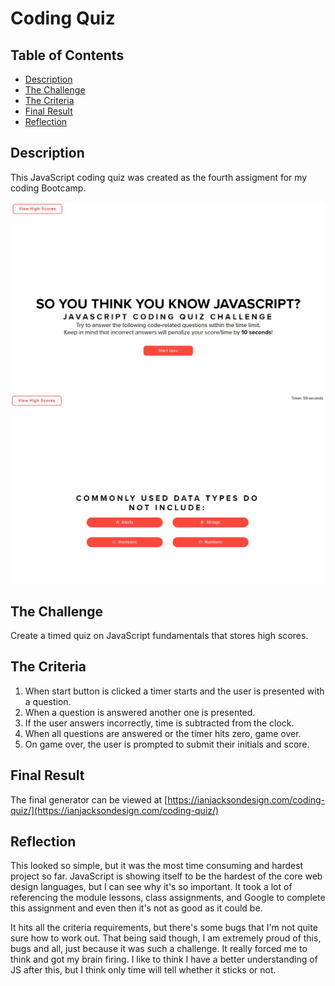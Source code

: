 # Coding Quiz

## Table of Contents
* [Description](#description)
* [The Challenge](#challenge)
* [The Criteria](#criteria)
* [Final Result](#results)
* [Reflection](#reflection)


## Description <a name="description"></a>
This JavaScript coding quiz was created as the fourth assigment for my coding Bootcamp.

<img src="./screenshots/code-quiz-1.jpg"> 
<img src="./screenshots/code-quiz-2.jpg">

## The Challenge <a name="challenge"></a>
Create a timed quiz on JavaScript fundamentals that stores high scores.

## The Criteria <a name="criteria"></a>
1. When start button is clicked a timer starts and the user is presented with a question.
1. When a question is answered another one is presented.
1. If the user answers incorrectly, time is subtracted from the clock.
1. When all questions are answered or the timer hits zero, game over.
1. On game over, the user is prompted to submit their initials and score.

## Final Result <a name="results"></a>
The final generator can be viewed at [https://ianjacksondesign.com/coding-quiz/](https://ianjacksondesign.com/coding-quiz/)

## Reflection <a name="reflection"></a>
This looked so simple, but it was the most time consuming and hardest project so far. JavaScript is showing itself to be the hardest of the core web design languages, but I can see why it's so important. It took a lot of referencing the module lessons, class assignments, and Google to complete this assignment and even then it's not as good as it could be.

It hits all the criteria requirements, but there's some bugs that I'm not quite sure how to work out. That being said though, I am extremely proud of this, bugs and all, just because it was such a challenge. It really forced me to think and got my brain firing. I like to think I have a better understanding of JS after this, but I think only time will tell whether it sticks or not.